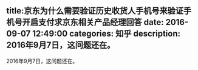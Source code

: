 title:京东为什么需要验证历史收货人手机号来验证手机号开启支付求京东相关产品经理回答
date: 2016-09-07   12:49:00 
categories: 知乎 
 description: 2016年9月7日，这问题还在。
  --- 
 2016年9月7日，这问题还在。